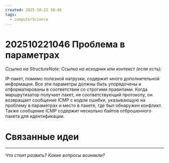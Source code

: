 ```yaml
---
created: 2025-10-22 10:46
tags:
  - computerScience
---
```

# 202510221046 Проблема в параметрах

*Ссылка на StructureNote:*
*Ссылка на исходник или контекст (если есть):* 

IP-пакет, помимо полезной нагрузки, содержит много дополнительной информации. Все эти параметры должны быть упорядочены и отформатированы в соответствии со строгими правилами. Когда маршрутизатор получает пакет, не соответствующий протоколу, он возвращает сообщение ICMP с кодом ошибки, указывающую на проблему в параметрах и место в пакете, где был обнаружен конфликт. Также сообщение ICMP содержит несколько байтов отброшенного пакета для идентификации.

# Связанные идеи

---

*Что стоит развить? Какие вопросы возникли?*
